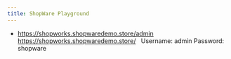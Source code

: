 ```yaml
---
title: ShopWare Playground
---
```


- https://shopworks.shopwaredemo.store/admin 
https://shopworks.shopwaredemo.store/ 
 
Username: admin 
Password:  shopware
 
